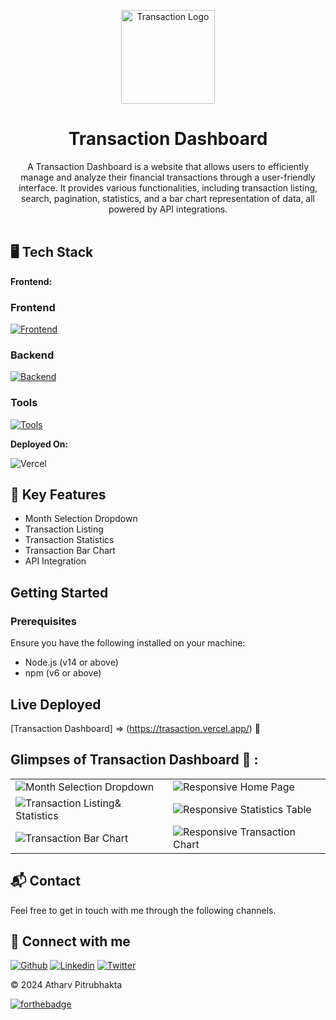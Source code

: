 <p align="center">
  <a href="https://trasaction.vercel.app/" rel="noopener" target="_blank"><img width="150" src="https://github.com/AtharvPitrubhakta/Transaction_Management/blob/main/public/Transaction.png" alt="Transaction Logo"></a></p>
</p>

<h1 align="center"><b>Transaction Dashboard</b></h1>

<div align="center">
A Transaction Dashboard is a website that allows users to efficiently manage and analyze their financial transactions through a user-friendly interface. It provides various functionalities, including transaction listing, search, pagination, statistics, and a bar chart representation of data, all powered by API integrations.
</div><br/>


## 🖥️ Tech Stack
**Frontend:**

### Frontend
[![Frontend](https://skillicons.dev/icons?i=js,react,redux,html,css,tailwind)](https://github.com/AtharvPitrubhakta)

### Backend
[![Backend](https://skillicons.dev/icons?i=nodejs,express,mongo)](https://github.com/AtharvPitrubhakta)

### Tools
[![Tools](https://skillicons.dev/icons?i=git,github,vscode,idea,md,ps)](https://github.com/AtharvPitrubhakta)


**Deployed On:**

![Vercel](https://img.shields.io/badge/vercel-%23000000.svg?style=for-the-badge&logo=vercel&logoColor=#00C7B7)


## 🚀 Key Features
- Month Selection Dropdown
- Transaction Listing
- Transaction Statistics
- Transaction Bar Chart
- API Integration

## Getting Started

### Prerequisites

Ensure you have the following installed on your machine:

- Node.js (v14 or above)
- npm (v6 or above)

## Live Deployed
[Transaction Dashboard] => (https://trasaction.vercel.app/) 🚀


## Glimpses of Transaction Dashboard 🙈 :

<table>
  <tr>
    <td><img src="https://github.com/AtharvPitrubhakta/Transaction_Management/blob/main/public/images/Month%20Selection%20Dropdown.png" alt="Month Selection Dropdown" /></td>
    <td><img src="https://github.com/AtharvPitrubhakta/Transaction_Management/blob/main/public/images/Respnsive%20Home%20Page.png" alt="Responsive Home Page" /></td>
  </tr>
  <tr>
    <td><img src="https://github.com/AtharvPitrubhakta/Transaction_Management/blob/main/public/images/Transaction%20Listing%26%20Statistics.png" alt="Transaction Listing& Statistics" /></td>
    <td><img src="https://github.com/AtharvPitrubhakta/Transaction_Management/blob/main/public/images/Table%20Section.png" alt="Responsive Statistics Table" /></td>
  </tr>
  <tr>
    <td><img src="https://github.com/AtharvPitrubhakta/Transaction_Management/blob/main/public/images/Transactions%20Bar%20Chart.png" alt="Transaction Bar Chart" /></td>
    <td><img src="https://github.com/AtharvPitrubhakta/Transaction_Management/blob/main/public/images/Chart%20Section.png" alt="Responsive Transaction Chart" /></td>
  </tr>
</table>

<h2>📬 Contact</h2>

Feel free to get in touch with me through the following channels.

## 🚀 Connect with me

[![Github](https://skillicons.dev/icons?i=github)](https://github.com/AtharvPitrubhakta)
[![Linkedin](https://skillicons.dev/icons?i=linkedin)](https://www.linkedin.com/in/atharv777/)
[![Twitter](https://skillicons.dev/icons?i=twitter)](https://x.com/atharv0777)

© 2024 Atharv Pitrubhakta


[![forthebadge](https://forthebadge.com/images/badges/built-with-love.svg)](https://forthebadge.com)

